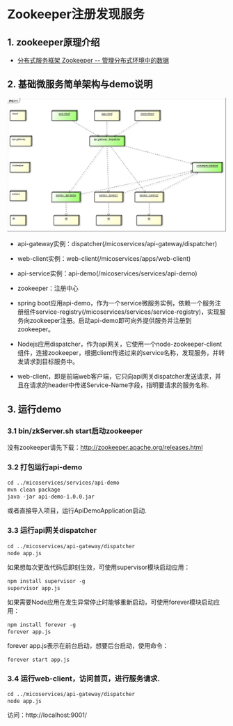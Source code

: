 # Zookeeper注册发现服务

## 1. zookeeper原理介绍

- [分布式服务框架 Zookeeper -- 管理分布式环境中的数据](https://www.ibm.com/developerworks/cn/opensource/os-cn-zookeeper/)

## 2. 基础微服务简单架构与demo说明

![](images/framework-micoservices.png)

- api-gateway实例：dispatcher(/micoservices/api-gateway/dispatcher)
- web-client实例：web-client(/micoservices/apps/web-client)
- api-service实例：api-demo(/micoservices/services/api-demo)

- zookeeper：注册中心
- spring boot应用api-demo，作为一个service微服务实例，依赖一个服务注册组件service-registry(/micoservices/services/service-registry)，实现服务向zookeeper注册。启动api-demo即可向外提供服务并注册到zookeeper。
- Nodejs应用dispatcher，作为api网关，它使用一个node-zookeeper-client组件，连接zookeeper，根据client传递过来的service名称，发现服务，并转发请求到目标服务中。
- web-client，即是前端web客户端，它只向api网关dispatcher发送请求，并且在请求的header中传递Service-Name字段，指明要请求的服务名称.

## 3. 运行demo

### 3.1 bin/zkServer.sh start启动zookeeper

没有zookeeper请先下载：http://zookeeper.apache.org/releases.html


### 3.2 打包运行api-demo
```
cd ../micoservices/services/api-demo
mvn clean package
java -jar api-demo-1.0.0.jar
```
或者直接导入项目，运行ApiDemoApplication启动.


### 3.3 运行api网关dispatcher
```
cd ../micoservices/api-gateway/dispatcher
node app.js
```

如果想每次更改代码后即刻生效，可使用supervisor模块启动应用：
```
npm install supervisor -g
supervisor app.js
```

如果需要Node应用在发生异常停止时能够重新启动，可使用forever模块启动应用：
```
npm install forever -g
forever app.js
```
forever app.js表示在前台启动，想要后台启动，使用命令：
```
forever start app.js
```

### 3.4 运行web-client，访问首页，进行服务请求.
```
cd ../micoservices/api-gateway/dispatcher
node app.js
```
访问：http://localhost:9001/

























